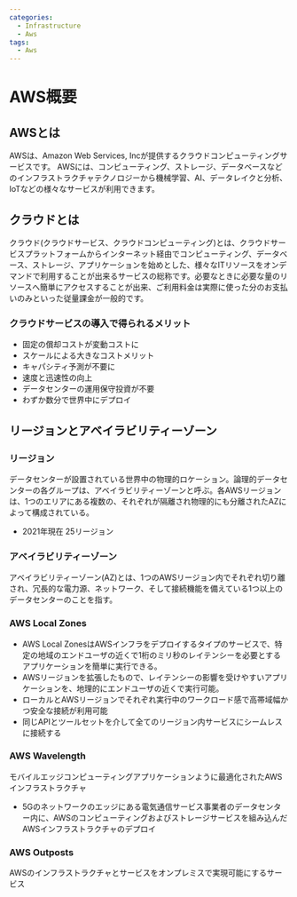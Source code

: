 ```yaml
---
categories:
  - Infrastructure
  - Aws
tags:
  - Aws
--- 
```


# AWS概要

## AWSとは

AWSは、Amazon Web Services, Incが提供するクラウドコンピューティングサービスです。
AWSには、コンピューティング、ストレージ、データベースなどのインフラストラクチャテクノロジーから機械学習、AI、データレイクと分析、IoTなどの様々なサービスが利用できます。

## クラウドとは

クラウド(クラウドサービス、クラウドコンピューティング)とは、クラウドサービスプラットフォームからインターネット経由でコンピューティング、データベース、ストレージ、アプリケーションを始めとした、様々なITリソースをオンデマンドで利用することが出来るサービスの総称です。必要なときに必要な量のリソースへ簡単にアクセスすることが出来、ご利用料金は実際に使った分のお支払いのみといった従量課金が一般的です。

### クラウドサービスの導入で得られるメリット

- 固定の償却コストが変動コストに
- スケールによる大きなコストメリット
- キャパシティ予測が不要に
- 速度と迅速性の向上
- データセンターの運用保守投資が不要
- わずか数分で世界中にデプロイ

## リージョンとアベイラビリティーゾーン

### リージョン

データセンターが設置されている世界中の物理的ロケーション。論理的データセンターの各グループは、アベイラビリティーゾーンと呼ぶ。各AWSリージョンは、1つのエリアにある複数の、それぞれが隔離され物理的にも分離されたAZによって構成されている。

- 2021年現在 25リージョン


### アベイラビリティーゾーン

アベイラビリティーゾーン(AZ)とは、1つのAWSリージョン内でそれぞれ切り離され、冗長的な電力源、ネットワーク、そして接続機能を備えている1つ以上のデータセンターのことを指す。

### AWS Local Zones

- AWS Local ZonesはAWSインフラをデプロイするタイプのサービスで、特定の地域のエンドユーザの近くで1桁のミリ秒のレイテンシーを必要とするアプリケーションを簡単に実行できる。
- AWSリージョンを拡張したもので、レイテンシーの影響を受けやすいアプリケーションを、地理的にエンドユーザの近くで実行可能。
- ローカルとAWSリージョンでそれぞれ実行中のワークロード感で高帯域幅かつ安全な接続が利用可能
- 同じAPIとツールセットを介して全てのリージョン内サービスにシームレスに接続する

### AWS Wavelength

モバイルエッジコンピューティングアプリケーションように最適化されたAWSインフラストラクチャ

- 5Gのネットワークのエッジにある電気通信サービス事業者のデータセンター内に、AWSのコンピューティングおよびストレージサービスを組み込んだAWSインフラストラクチャのデプロイ

### AWS Outposts

AWSのインフラストラクチャとサービスをオンプレミスで実現可能にするサービス
